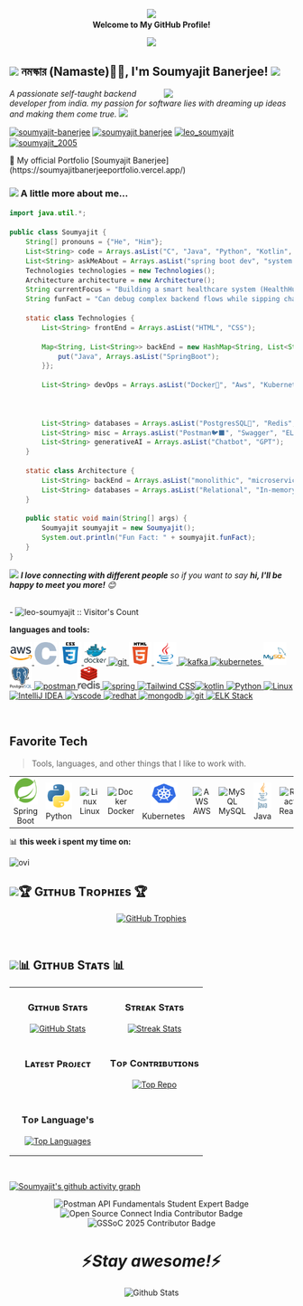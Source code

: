  <p align="center">
  <img src="https://media.giphy.com/media/WUlplcMpOCEmTGBtBW/giphy.gif" width="100" />
  <br />
  <strong>Welcome to My GitHub Profile!</strong>
</p>

<p align="center">
  <a href="https://github.com/leo-soumyajit">
    <img src="https://readme-typing-svg.herokuapp.com?lines=Aspiring+Backend+Developer+%7C+Java+%26+Spring+Boot;Code+Robust+Backends+Monolithic+%26+Microservices;DevOps+Tools:+Docker,+AWS,+K8s,+Git,+Linux;Exploring+Android+Development+with+Kotlin;Practicing+DSA+in+Java+Daily;&font=Fira+Code&center=true&width=700&height=120&color=F57C00&vCenter=true&size=24">
  </a>
</p>











<h2><img src="https://emojis.slackmojis.com/emojis/images/1531849430/4246/blob-sunglasses.gif?1531849430" width="30"/> নমস্কার (Namaste)🙏🏻, I'm Soumyajit Banerjee! <img src="https://media.giphy.com/media/12oufCB0MyZ1Go/giphy.gif" width="50"></h2>
<img align='right' src="https://media.giphy.com/media/M9gbBd9nbDrOTu1Mqx/giphy.gif" width="230">
<p><em>A passionate self-taught backend developer from india. my passion for software lies with dreaming up ideas and making them come true.
</a><img src="https://media.giphy.com/media/WUlplcMpOCEmTGBtBW/giphy.gif" width="30"> 
</em></p>

<p align="left">
<a href="https://linkedin.com/in/soumyajit-banerjee" target="blank"><img align="center" src="https://raw.githubusercontent.com/rahuldkjain/github-profile-readme-generator/master/src/images/icons/Social/linked-in-alt.svg" alt="soumyajit-banerjee" height="30" width="40" /></a>
<a href="https://fb.com/soumyajit banerjee" target="blank"><img align="center" src="https://raw.githubusercontent.com/rahuldkjain/github-profile-readme-generator/master/src/images/icons/Social/facebook.svg" alt="soumyajit banerjee" height="30" width="40" /></a>
<a href="https://instagram.com/leo_soumyajit" target="blank"><img align="center" src="https://raw.githubusercontent.com/rahuldkjain/github-profile-readme-generator/master/src/images/icons/Social/instagram.svg" alt="leo_soumyajit" height="30" width="40" /></a>
<a href="https://www.leetcode.com/soumyajit_2005" target="blank"><img align="center" src="https://raw.githubusercontent.com/rahuldkjain/github-profile-readme-generator/master/src/images/icons/Social/leet-code.svg" alt="soumyajit_2005" height="30" width="40" /></a>
</p>
🚀 My official Portfolio  [Soumyajit Banerjee](https://soumyajitbanerjeeportfolio.vercel.app/)


### <img src="https://media.giphy.com/media/VgCDAzcKvsR6OM0uWg/giphy.gif" width="50"> A little more about me...  

```java
import java.util.*;

public class Soumyajit {
    String[] pronouns = {"He", "Him"};
    List<String> code = Arrays.asList("C", "Java", "Python", "Kotlin", "Bash");
    List<String> askMeAbout = Arrays.asList("spring boot dev", "system design", "DevOps", "cloud", "CS fundamentals");
    Technologies technologies = new Technologies();
    Architecture architecture = new Architecture();
    String currentFocus = "Building a smart healthcare system (HealthHub) with AI, and cloud";
    String funFact = "Can debug complex backend flows while sipping chai ☕ and listening to Lo-Fi beats!";

    static class Technologies {
        List<String> frontEnd = Arrays.asList("HTML", "CSS");
        
        Map<String, List<String>> backEnd = new HashMap<String, List<String>>() {{
            put("Java", Arrays.asList("SpringBoot");
        }};
        
        List<String> devOps = Arrays.asList("Docker🐳", "Aws", "Kubernetes☸️", "Linux🐧", "Git");
        
        
        
        List<String> databases = Arrays.asList("PostgresSQL🐘", "Redis", "MySQL🐬");
        List<String> misc = Arrays.asList("Postman🐦‍⬛", "Swagger", "ELK Stack", "Netlify");
        List<String> generativeAI = Arrays.asList("Chatbot", "GPT");
    }

    static class Architecture {
        List<String> backEnd = Arrays.asList("monolithic", "microservices");
        List<String> databases = Arrays.asList("Relational", "In-memory");
    }

    public static void main(String[] args) {
        Soumyajit soumyajit = new Soumyajit();
        System.out.println("Fun Fact: " + soumyajit.funFact);
    }
}

```




<img src="https://media.giphy.com/media/LnQjpWaON8nhr21vNW/giphy.gif" width="60"> <em><b>I love connecting with different people</b> so if you want to say <b>hi, I'll be happy to meet you more!</b> 😊</em>

<br/>
- <img src="https://profile-counter.glitch.me/{leo-soumyajit}/count.svg" alt="leo-soumyajit :: Visitor's Count" />

**languages and tools:**  


<p align="left"> <a href="https://aws.amazon.com" target="_blank" rel="noreferrer"> <img src="https://raw.githubusercontent.com/devicons/devicon/master/icons/amazonwebservices/amazonwebservices-original-wordmark.svg" alt="aws" width="40" height="40"/> </a> <a href="https://www.cprogramming.com/" target="_blank" rel="noreferrer"> <img src="https://raw.githubusercontent.com/devicons/devicon/master/icons/c/c-original.svg" alt="c" width="40" height="40"/> </a> <a href="https://www.w3schools.com/css/" target="_blank" rel="noreferrer"> <img src="https://raw.githubusercontent.com/devicons/devicon/master/icons/css3/css3-original-wordmark.svg" alt="css3" width="40" height="40"/> </a> <a href="https://www.docker.com/" target="_blank" rel="noreferrer"> <img src="https://raw.githubusercontent.com/devicons/devicon/master/icons/docker/docker-original-wordmark.svg" alt="docker" width="40" height="40"/> </a> <a href="https://git-scm.com/" target="_blank" rel="noreferrer"> <img src="https://www.vectorlogo.zone/logos/git-scm/git-scm-icon.svg" alt="git" width="40" height="40"/> </a> <a href="https://www.w3.org/html/" target="_blank" rel="noreferrer"> <img src="https://raw.githubusercontent.com/devicons/devicon/master/icons/html5/html5-original-wordmark.svg" alt="html5" width="40" height="40"/> </a> <a href="https://www.java.com" target="_blank" rel="noreferrer"> <img src="https://raw.githubusercontent.com/devicons/devicon/master/icons/java/java-original.svg" alt="java" width="40" height="40"/> </a> <a href="https://developer.mozilla.org/en-US/docs/Web/JavaScript" target="_blank" rel="noreferrer">  </a> <a href="https://kafka.apache.org/" target="_blank" rel="noreferrer"> <img src="https://www.vectorlogo.zone/logos/apache_kafka/apache_kafka-icon.svg" alt="kafka" width="40" height="40"/> </a> <a href="https://kubernetes.io" target="_blank" rel="noreferrer"> <img src="https://www.vectorlogo.zone/logos/kubernetes/kubernetes-icon.svg" alt="kubernetes" width="40" height="40"/> </a> <a href="https://www.mysql.com/" target="_blank" rel="noreferrer"> <img src="https://raw.githubusercontent.com/devicons/devicon/master/icons/mysql/mysql-original-wordmark.svg" alt="mysql" width="40" height="40"/> </a> <a href="https://www.postgresql.org" target="_blank" rel="noreferrer"> <img src="https://raw.githubusercontent.com/devicons/devicon/master/icons/postgresql/postgresql-original-wordmark.svg" alt="postgresql" width="40" height="40"/> </a> <a href="https://postman.com" target="_blank" rel="noreferrer"> <img src="https://www.vectorlogo.zone/logos/getpostman/getpostman-icon.svg" alt="postman" width="40" height="40"/> </a> <a href="https://redis.io" target="_blank" rel="noreferrer"> <img src="https://raw.githubusercontent.com/devicons/devicon/master/icons/redis/redis-original-wordmark.svg" alt="redis" width="40" height="40"/> </a> <a href="https://spring.io/" target="_blank" rel="noreferrer"> <img src="https://www.vectorlogo.zone/logos/springio/springio-icon.svg" alt="spring" width="40" height="40"/> </a> <a href="https://tailwindcss.com/" target="_blank" rel="noreferrer"> <img src="https://www.vectorlogo.zone/logos/tailwindcss/tailwindcss-icon.svg" alt="Tailwind CSS" width="40" height="40"/><img src="https://www.vectorlogo.zone/logos/kotlinlang/kotlinlang-icon.svg" alt="kotlin" width="40" height="40"/>


  <!-- Python -->
  <img src="https://cdn.jsdelivr.net/gh/devicons/devicon/icons/python/python-original.svg" alt="Python" width="40" height="40" />

  <!-- Linux -->
  <img src="https://cdn.jsdelivr.net/gh/devicons/devicon/icons/linux/linux-original.svg" alt="Linux" width="40" height="40" />

  <!-- IntelliJ IDEA -->
  <img src="https://cdn.jsdelivr.net/gh/devicons/devicon/icons/intellij/intellij-original.svg" alt="IntelliJ IDEA" width="40" height="40" />
<img src="https://www.vectorlogo.zone/logos/visualstudio_code/visualstudio_code-icon.svg" alt="vscode" width="40" height="40"/>
<img src="https://www.vectorlogo.zone/logos/redhat/redhat-icon.svg" alt="redhat" width="40" height="40"/>
<img src="https://www.vectorlogo.zone/logos/mongodb/mongodb-icon.svg" alt="mongodb" width="40" height="40"/>
<img src="https://www.vectorlogo.zone/logos/git-scm/git-scm-icon.svg" alt="git" width="40" height="40"/>
  <!-- ELK Stack (Elasticsearch shown) -->
  <img src="https://cdn.jsdelivr.net/gh/devicons/devicon/icons/elasticsearch/elasticsearch-original.svg" alt="ELK Stack" width="40" height="40" />  </a> </p>
  


<br>

<h2 align="left" id="macropower-tech">Favorite Tech</h2>

> Tools, languages, and other things that I like to work with.

<table>
  <tr>
    <td align="center" width="96">
<!--       <a href=""> -->
        <img src="https://raw.githubusercontent.com/github/explore/main/topics/spring/spring.png" width="48" height="48" alt="Spring Boot" title="Spring Boot" />
<!--       </a> -->
      <br>Spring Boot
    </td>
    <td align="center" width="96">
<!--       <a href="#macropower-tech"> -->
        <img src="https://raw.githubusercontent.com/github/explore/80688e429a7d4ef2fca1e82350fe8e3517d3494d/topics/python/python.png" width="48" height="48" alt="Python" />
<!--       </a> -->
      <br>Python
    </td>
    <td align="center" width="96">
<!--       <a href="#macropower-tech"> -->
        <img src="https://img.icons8.com/?size=80&id=HF4xGsjDERHf&format=png" width="48" height="48" alt="Linux" />
<!--       </a> -->
      <br>Linux
    </td>
    <td align="center" width="96">
<!--       <a href="#macropower-tech"> -->
        <img src="https://cdn4.iconfinder.com/data/icons/logos-and-brands/512/97_Docker_logo_logos-512.png" alt="Docker" />
<!--       </a> -->
      <br>Docker
    </td>
    <td align="center" width="96">
<!--       <a href="#macropower-tech" > -->
        <img src="https://raw.githubusercontent.com/cncf/artwork/master/projects/kubernetes/icon/color/kubernetes-icon-color.svg" width="48" height="48" alt="Kubernetes" />
<!--       </a> -->
      <br>Kubernetes
    </td>
    <td align="center" width="96"> 
<!--       <a href="#macropower-tech" > -->
        <img src="https://img.icons8.com/color/48/000000/amazon-web-services.png" alt="AWS" />
<!--       </a> -->
      <br>AWS
    </td>
    <td align="center"  width="96">
<!--       <a href="#macropower-tech"> -->
       <img src="https://cdn.jsdelivr.net/gh/devicons/devicon/icons/mysql/mysql-original.svg" width="48" height="48" alt="MySQL" />
<!--       </a> -->
      <br>MySQL
    </td>
    <td align="center" width="96">
<!--       <a href="#macropower-tech" > -->
        <img src="https://raw.githubusercontent.com/github/explore/main/topics/java/java.png" width="48" height="48" alt="Java" />
<!--       </a> -->
      <br>Java
    </td>

<td align="center" width="96">
  <img src="https://cdn.jsdelivr.net/gh/devicons/devicon/icons/react/react-original.svg" width="48" height="48" alt="React" />
  <br>React
</td>

<td align="center" width="96">
  <img src="https://cdn.jsdelivr.net/gh/devicons/devicon/icons/javascript/javascript-original.svg" width="48" height="48" alt="JavaScript" />
  <br>JavaScript
</td>


   
  </tr>
</table>

📊 **this week i spent my time on:**
<!--START_SECTION:waka-->
<img src="https://github-readme-stats.vercel.app/api/top-langs?username=leo-soumyajit&show_icons=true&locale=en&layout=compact&theme=chartreuse-dark" alt="ovi" />


## <img src="https://media2.giphy.com/media/QssGEmpkyEOhBCb7e1/giphy.gif?cid=ecf05e47a0n3gi1bfqntqmob8g9aid1oyj2wr3ds3mg700bl&rid=giphy.gif" width ="25"><b>🏆 Gɪᴛʜᴜʙ Tʀᴏᴘʜɪᴇs 🏆</b>
<p align="center">
  <a href="https://github.com/leo-soumyajit/github-profile-trophy">
    <img src="https://github-profile-trophy.vercel.app/?username=leo-soumyajit&row=2&column=6&margin-w=20&margin-h=20&theme=onedark" alt="GitHub Trophies">
  </a>
</p>
<br />

## <img src="https://media2.giphy.com/media/QssGEmpkyEOhBCb7e1/giphy.gif?cid=ecf05e47a0n3gi1bfqntqmob8g9aid1oyj2wr3ds3mg700bl&rid=giphy.gif" width ="25"><b>📊 Gɪᴛʜᴜʙ Sᴛᴀᴛs 📊</b>

<table width="100%">
  <tr>
    <td width="50%">
      <h3 align="center"><strong>Gɪᴛʜᴜʙ Sᴛᴀᴛs</strong></h3>
      <p align="center">
        <a href="https://github.com/leo-soumyajit">
          <img align="center" src="https://github-readme-stats.vercel.app/api?username=leo-soumyajit&count_private=true&show_icons=true&theme=nightowl" alt="GitHub Stats" />
        </a>
      </p>
    </td>
    <td width="50%">
      <h3 align="center"><strong>Sᴛʀᴇᴀᴋ Sᴛᴀᴛs</strong></h3>
      <p align="center">
        <a href="https://github.com/leo-soumyajit">
          <img align="center" src="https://streak-stats.demolab.com?user=leo-soumyajit&theme=nightowl" alt="Streak Stats" />
        </a>
      </p>
    </td>
  </tr>
  <tr>
    <td width="50%">
      <h3 align="center"><strong>Lᴀᴛᴇsᴛ Pʀᴏᴊᴇᴄᴛ</strong></h3>
      <p align="center">
        <a href="https://github.com/leo-soumyajit/LinkedIn-Microservice">
          <img align="center" width="470" src="https://github-readme-stats.vercel.app/api/pin/?username=leo-soumyajit&repo=LinkedIn-Microservice&theme=nightowl&show_owner=true" alt="" />
        </a>
      </p>
    </td>
    <td width="50%">
      <h3 align="center"><strong>Tᴏᴘ Cᴏɴᴛʀɪʙᴜᴛɪᴏɴs</strong></h3>
      <p align="center">
        <a href="https://github.com/leo-soumyajit">
          <img align="center" src="https://github-contributor-stats.vercel.app/api?username=leo-soumyajit&limit=3&theme=nightowl&show_owner=true&combine_all_yearly_contributions=true" alt="Top Repo" />
        </a>
      </p>
    </td>
  </tr>
  <tr>
     <td width="50%">
      <h3 align="center"><strong>Tᴏᴘ Language's</strong></h3>
      <p align="center">
        <a href="https://github.com/leo-soumyajit">
          <img align="center" width="450" src="https://github-readme-stats.vercel.app/api/top-langs?username=leo-soumyajit&show_icons=true&locale=en&theme=nightowl&layout=compact" alt="Top Languages" />
        </a>
      </p>
    </td>
  </tr>
</table>
<br />

<!-- TODO-IST:END -->

[![Soumyajit's github activity graph](https://github-readme-activity-graph.vercel.app/graph?username=leo-soumyajit&theme=dracula)](https://github.com/leo-soumyajit/github-readme-activity-graph)


<p align="center">
  <img src="https://res.cloudinary.com/dkgwi1xvx/image/upload/v1753241819/images_pnyhqf.png" alt="Postman API Fundamentals Student Expert Badge" width="120"/>
  <img src="https://res.cloudinary.com/dkgwi1xvx/image/upload/v1753242115/Screenshot_2025-07-23_085934-removebg-preview_ad00nz.png" alt="Open Source Connect India Contributor Badge" width="140"/>
 <img src="https://res.cloudinary.com/dkgwi1xvx/image/upload/v1754512536/Contributor_s_badge_qxqveo.jpg" alt="GSSoC 2025 Contributor Badge" width="120"/>
</p>


<h1 align='center'>⚡️<i>Stay awesome!</i>⚡️</h1>

<p align="center">
        <img src="https://raw.githubusercontent.com/mayhemantt/mayhemantt/Update/svg/Bottom.svg" alt="Github Stats" />
</p>
